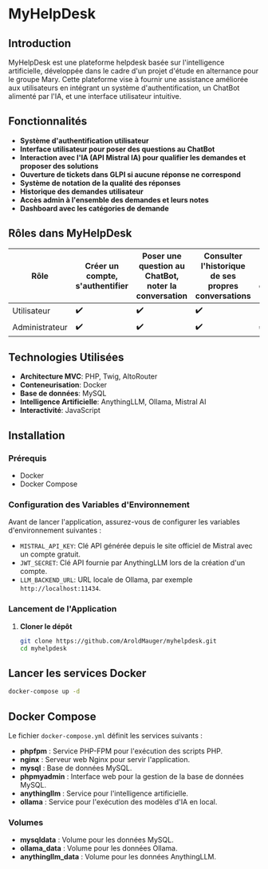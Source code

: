 # MyHelpDesk

## Introduction

MyHelpDesk est une plateforme helpdesk basée sur l'intelligence artificielle, développée dans le cadre d'un projet d'étude en alternance pour le groupe Mary. Cette plateforme vise à fournir une assistance améliorée aux utilisateurs en intégrant un système d'authentification, un ChatBot alimenté par l'IA, et une interface utilisateur intuitive.

## Fonctionnalités

- **Système d'authentification utilisateur**
- **Interface utilisateur pour poser des questions au ChatBot**
- **Interaction avec l'IA (API Mistral IA) pour qualifier les demandes et proposer des solutions**
- **Ouverture de tickets dans GLPI si aucune réponse ne correspond**
- **Système de notation de la qualité des réponses**
- **Historique des demandes utilisateur**
- **Accès admin à l'ensemble des demandes et leurs notes**
- **Dashboard avec les catégories de demande**

## Rôles dans MyHelpDesk

| Rôle          | Créer un compte, s'authentifier | Poser une question au ChatBot, noter la conversation | Consulter l'historique de ses propres conversations | Consulter l'historique de toutes les conversations de l'app | Ajouter/supprimer un espace de travail et y uploader des documents | Supprimer ses propres conversations |
|---------------|----------------------------------|-------------------------------------------------------|------------------------------------------------------|-------------------------------------------------------|------------------------------------------------------------------|-------------------------------------|
| Utilisateur   | ✔️                              | ✔️                                                  | ✔️                                                 |                                                       |                                                                    |                                     |
| Administrateur | ✔️                              | ✔️                                                  | ✔️                                                 | ✔️                                                  | ✔️                                                                | ✔️                                 |

## Technologies Utilisées

- **Architecture MVC**: PHP, Twig, AltoRouter
- **Conteneurisation**: Docker
- **Base de données**: MySQL
- **Intelligence Artificielle**: AnythingLLM, Ollama, Mistral AI
- **Interactivité**: JavaScript

## Installation

### Prérequis

- Docker
- Docker Compose

### Configuration des Variables d'Environnement

Avant de lancer l'application, assurez-vous de configurer les variables d'environnement suivantes :

- `MISTRAL_API_KEY`: Clé API générée depuis le site officiel de Mistral avec un compte gratuit.
- `JWT_SECRET`: Clé API fournie par AnythingLLM lors de la création d'un compte.
- `LLM_BACKEND_URL`: URL locale de Ollama, par exemple `http://localhost:11434`.

### Lancement de l'Application

1. **Cloner le dépôt**

   ```bash
   git clone https://github.com/AroldMauger/myhelpdesk.git
   cd myhelpdesk
   
## Lancer les services Docker

```bash
docker-compose up -d
```


## Docker Compose

Le fichier `docker-compose.yml` définit les services suivants :

- **phpfpm** : Service PHP-FPM pour l'exécution des scripts PHP.
- **nginx** : Serveur web Nginx pour servir l'application.
- **mysql** : Base de données MySQL.
- **phpmyadmin** : Interface web pour la gestion de la base de données MySQL.
- **anythingllm** : Service pour l'intelligence artificielle.
- **ollama** : Service pour l'exécution des modèles d'IA en local.

### Volumes

- **mysqldata** : Volume pour les données MySQL.
- **ollama_data** : Volume pour les données Ollama.
- **anythingllm_data** : Volume pour les données AnythingLLM.


